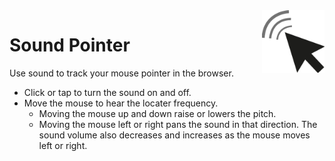 <img src="src/assets/sound-pointer.png" alt="Site Unseen Logo" style="float:right;width:100px" />

# Sound Pointer

Use sound to track your mouse pointer in the browser.

* Click or tap to turn the sound on and off.
* Move the mouse to hear the locater frequency.
  * Moving the mouse up and down raise or lowers the pitch.
  * Moving the mouse left or right pans the sound in that direction. The sound volume also decreases and increases as the mouse moves left or right.
